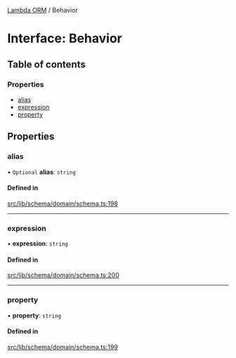[Lambda ORM](../README.md) / Behavior

# Interface: Behavior

## Table of contents

### Properties

- [alias](Behavior.md#alias)
- [expression](Behavior.md#expression)
- [property](Behavior.md#property)

## Properties

### alias

• `Optional` **alias**: `string`

#### Defined in

[src/lib/schema/domain/schema.ts:198](https://github.com/FlavioLionelRita/lambdaorm/blob/b2f3850a/src/lib/schema/domain/schema.ts#L198)

___

### expression

• **expression**: `string`

#### Defined in

[src/lib/schema/domain/schema.ts:200](https://github.com/FlavioLionelRita/lambdaorm/blob/b2f3850a/src/lib/schema/domain/schema.ts#L200)

___

### property

• **property**: `string`

#### Defined in

[src/lib/schema/domain/schema.ts:199](https://github.com/FlavioLionelRita/lambdaorm/blob/b2f3850a/src/lib/schema/domain/schema.ts#L199)
